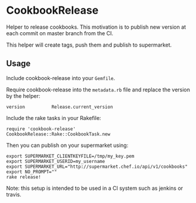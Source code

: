 CookbookRelease
===============

Helper to release cookbooks. This motivation is to publish new version at each commit on master branch from the CI.

This helper will create tags, push them and publish to supermarket.

Usage
-----

Include cookbook-release into your `Gemfile`.

Require cookbook-release into the `metadata.rb` file and replace the version by the helper:

```
version          Release.current_version
```

Include the rake tasks in your Rakefile:

```
require 'cookbook-release'
CookbookRelease::Rake::CookbookTask.new
```

Then you can publish on your supermarket using:

```
export SUPERMARKET_CLIENTKEYFILE=/tmp/my_key.pem
export SUPERMARKET_USERID=my_username
export SUPERMARKET_URL="http://supermarket.chef.io/api/v1/cookbooks"
export NO_PROMPT=""
rake release!
```

Note: this setup is intended to be used in a CI system such as jenkins or travis.
